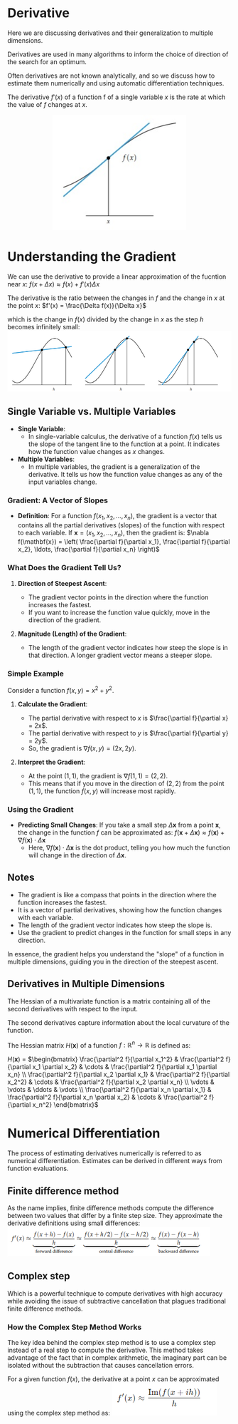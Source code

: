 # Derivative

Here we are discussing derivatives and their generalization to multiple dimensions. 

Derivatives are used in many algorithms to inform the choice of direction of the search for an optimum. 

Often derivatives are not known analytically, and so we discuss how to estimate them numerically and using automatic differentiation techniques.

The derivative $f'(x)$ of a function f of a single variable $x$ is the rate at which the value of $f$ changes at $x$.

<div style="text-align: center;">
    <img src="..\assets\FIG1.jpg" alt="Derivative" width="300">
</div>

# Understanding the Gradient
We can use the derivative to provide a linear approximation of the fucntion near $x$: $f(x + \Delta x) \approx f(x) + f'(x) \Delta x$

The derivative is the ratio between the changes in $f$ and the change in $x$ at the point $x$:
$f'(x) = \frac{\Delta f(x)}{\Delta x}$

which is the change in $f(x)$ divided by the change in $x$ as the step $h$ becomes infinitely small:
![derivative](..\assets\FIG2.png)

## Single Variable vs. Multiple Variables

- **Single Variable**:
  - In single-variable calculus, the derivative of a function $f(x)$ tells us the slope of the tangent line to the function at a point. It indicates how the function value changes as $x$ changes.
- **Multiple Variables**:
  - In multiple variables, the gradient is a generalization of the derivative. It tells us how the function value changes as any of the input variables change.

### Gradient: A Vector of Slopes

- **Definition**: For a function $f(x_1, x_2, \ldots, x_n)$, the gradient is a vector that contains all the partial derivatives (slopes) of the function with respect to each variable. If $\mathbf{x} = (x_1, x_2, \ldots, x_n)$, then the gradient is:
  $\nabla f(\mathbf{x}) = \left( \frac{\partial f}{\partial x_1}, \frac{\partial f}{\partial x_2}, \ldots, \frac{\partial f}{\partial x_n} \right)$

### What Does the Gradient Tell Us?

1. **Direction of Steepest Ascent**:
   - The gradient vector points in the direction where the function increases the fastest.
   - If you want to increase the function value quickly, move in the direction of the gradient.

2. **Magnitude (Length) of the Gradient**:
   - The length of the gradient vector indicates how steep the slope is in that direction. A longer gradient vector means a steeper slope.

### Simple Example

Consider a function $f(x, y) = x^2 + y^2$.

1. **Calculate the Gradient**:
   - The partial derivative with respect to $x$ is $\frac{\partial f}{\partial x} = 2x$.
   - The partial derivative with respect to $y$ is $\frac{\partial f}{\partial y} = 2y$.
   - So, the gradient is $\nabla f(x, y) = (2x, 2y)$.

2. **Interpret the Gradient**:
   - At the point $(1, 1)$, the gradient is $\nabla f(1, 1) = (2, 2)$.
   - This means that if you move in the direction of $(2, 2)$ from the point $(1, 1)$, the function $f(x, y)$ will increase most rapidly.

### Using the Gradient

- **Predicting Small Changes**: If you take a small step $\Delta \mathbf{x}$ from a point $\mathbf{x}$, the change in the function $f$ can be approximated as:
  $f(\mathbf{x} + \Delta \mathbf{x}) \approx f(\mathbf{x}) + \nabla f(\mathbf{x}) \cdot \Delta \mathbf{x}$
  - Here, $\nabla f(\mathbf{x}) \cdot \Delta \mathbf{x}$ is the dot product, telling you how much the function will change in the direction of $\Delta \mathbf{x}$.

## Notes

- The gradient is like a compass that points in the direction where the function increases the fastest.
- It is a vector of partial derivatives, showing how the function changes with each variable.
- The length of the gradient vector indicates how steep the slope is.
- Use the gradient to predict changes in the function for small steps in any direction.

In essence, the gradient helps you understand the "slope" of a function in multiple dimensions, guiding you in the direction of the steepest ascent.

## Derivatives in Multiple Dimensions

The Hessian of a multivariate function is a matrix containing all of the second
derivatives with respect to the input. 

The second derivatives capture information about the local curvature of the function.

The Hessian matrix $H(\mathbf{x})$ of a function $f: \mathbb{R}^n \rightarrow \mathbb{R}$ is defined as:

$H(\mathbf{x})$ = $\begin{bmatrix}
\frac{\partial^2 f}{\partial x_1^2} & \frac{\partial^2 f}{\partial x_1 \partial x_2} & \cdots & \frac{\partial^2 f}{\partial x_1 \partial x_n} \\
\frac{\partial^2 f}{\partial x_2 \partial x_1} & \frac{\partial^2 f}{\partial x_2^2} & \cdots & \frac{\partial^2 f}{\partial x_2 \partial x_n} \\
\vdots & \vdots & \ddots & \vdots \\
\frac{\partial^2 f}{\partial x_n \partial x_1} & \frac{\partial^2 f}{\partial x_n \partial x_2} & \cdots & \frac{\partial^2 f}{\partial x_n^2}
\end{bmatrix}$

#  Numerical Differentiation
The process of estimating derivatives numerically is referred to as numerical differentiation. Estimates can be derived in different ways from function evaluations.

## Finite difference method
As the name implies, finite difference methods compute the difference between two values that differ by a finite step size. They approximate the derivative definitions using small differences:
![Mathematically, the smaller the step size h, the better the derivative estimate.](..\assets\EQ1.png)

## Complex step
Which is a powerful technique to compute derivatives with high accuracy while avoiding the issue of subtractive cancellation that plagues traditional finite difference methods.

### How the Complex Step Method Works

The key idea behind the complex step method is to use a complex step instead of a real step to compute the derivative. This method takes advantage of the fact that in complex arithmetic, the imaginary part can be isolated without the subtraction that causes cancellation errors.

For a given function $f(x)$, the derivative at a point $x$ can be approximated using the complex step method as:
![EQ](..\assets\EQ2.png)
